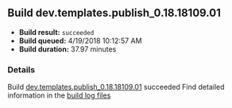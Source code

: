 ## Build dev.templates.publish_0.18.18109.01
- **Build result:** `succeeded`
- **Build queued:** 4/19/2018 10:12:57 AM
- **Build duration:** 37.97 minutes
### Details
Build [dev.templates.publish_0.18.18109.01](https://winappstudio.visualstudio.com/web/build.aspx?pcguid=a4ef43be-68ce-4195-a619-079b4d9834c2&builduri=vstfs%3a%2f%2f%2fBuild%2fBuild%2f25524) succeeded
Find detailed information in the [build log files](https://uwpctdiags.blob.core.windows.net/buildlogs/dev.templates.publish_0.18.18109.01_logs.zip)
